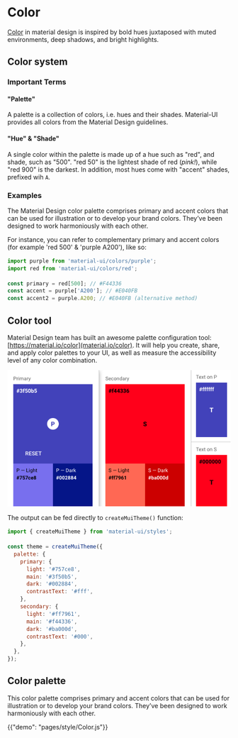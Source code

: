 # Color

[Color](https://material.io/guidelines/style/color.html) in material design is inspired by bold hues juxtaposed with muted environments, deep shadows, and bright highlights.

## Color system

### Important Terms

#### "Palette"

A palette is a collection of colors, i.e. hues and their shades. Material-UI provides all colors from the Material Design guidelines.

#### "Hue" & "Shade"

A single color within the palette is made up of a hue such as "red", and shade, such as "500".
"red 50" is the lightest shade of red (*pink!*), while "red 900" is the darkest.
In addition, most hues come with "accent" shades, prefixed wih `A`.

### Examples

The Material Design color palette comprises primary and accent colors that can be used for illustration or to develop your brand colors.
They’ve been designed to work harmoniously with each other.

For instance, you can refer to complementary primary and accent colors (for example 'red 500' & 'purple A200'), like so:

```js
import purple from 'material-ui/colors/purple';
import red from 'material-ui/colors/red';

const primary = red[500]; // #F44336
const accent = purple['A200']; // #E040FB
const accent2 = purple.A200; // #E040FB (alternative method)
```

## Color tool

Material Design team has built an awesome palette configuration tool: [https://material.io/color](material.io/color).
It will help you create, share, and apply color palettes to your UI, as well as measure the accessibility level of any color combination.

[![color tool](/static/images/color/colorTool.png)](https://material.io/color/#!/?view.left=0&view.right=0&primary.color=3F51B5&secondary.color=F44336)

The output can be fed directly to `createMuiTheme()` function:

```jsx
import { createMuiTheme } from 'material-ui/styles';

const theme = createMuiTheme({
  palette: {
    primary: {
      light: '#757ce8',
      main: '#3f50b5',
      dark: '#002884',
      contrastText: '#fff',
    },
    secondary: {
      light: '#ff7961',
      main: '#f44336',
      dark: '#ba000d',
      contrastText: '#000',
    },
  },
});
```

## Color palette

This color palette comprises primary and accent colors that can be used for illustration or to develop your brand colors. They’ve been designed to work harmoniously with each other.

{{"demo": "pages/style/Color.js"}}
